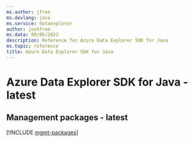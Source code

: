 ```yaml
---
ms.author: jfree
ms.devlang: java
ms.service: dataexplorer
author: joshfree
ms.data: 09/05/2022
description: Reference for Azure Data Explorer SDK for Java
ms.topic: reference
title: Azure Data Explorer SDK for Java
---
```

# Azure Data Explorer SDK for Java - latest

## Management packages - latest
[!INCLUDE [mgmt-packages](data-explorer-mgmt-index.md)]